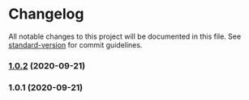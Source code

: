 # Changelog

All notable changes to this project will be documented in this file. See [standard-version](https://github.com/conventional-changelog/standard-version) for commit guidelines.

### [1.0.2](https://github.com/gnipbao/release-test/compare/v1.0.1...v1.0.2) (2020-09-21)

### 1.0.1 (2020-09-21)

